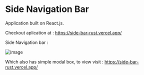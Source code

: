 # Side Navigation Bar
Application built on React.js.

Checkout aplication at : https://side-bar-rust.vercel.app/


Side Navigation bar :

![image](https://user-images.githubusercontent.com/107784718/184496133-d82aa48f-2ce5-4ab2-9316-6276b9db0271.png)

Which also has simple modal box, to view visit : https://side-bar-rust.vercel.app/
